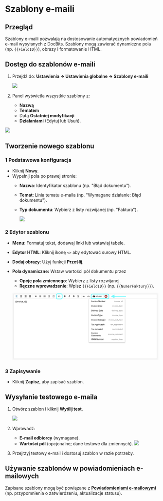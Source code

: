 # Szablony e-maili

## **Przegląd**

Szablony e-maili pozwalają na dostosowanie automatycznych powiadomień e-mail wysyłanych z DocBits. Szablony mogą zawierać dynamiczne pola (np. `{{FieldID}}`), obrazy i formatowanie HTML.

## **Dostęp do szablonów e-maili**

1.  Przejdź do: **Ustawienia → Ustawienia globalne → Szablony e-maili**

    ![](https://docs.docbits.com/~gitbook/image?url=https%3A%2F%2F578966019-files.gitbook.io%2F%7E%2Ffiles%2Fv0%2Fb%2Fgitbook-x-prod.appspot.com%2Fo%2Fspaces%252FT2n2w4uDCJvv7CJ5zrdk%252Fuploads%252FWzjaI1Jinpw0PQHCuwM0%252Fimage.png%3Falt%3Dmedia%26token%3D21f7af41-6ebe-4e25-952f-9ae0b11cade2\&width=768\&dpr=4\&quality=100\&sign=ae789081\&sv=2)
2. Panel wyświetla wszystkie szablony z:
   * **Nazwą**
   * **Tematem**
   * Datą **Ostatniej modyfikacji**
   * **Działaniami** (Edytuj lub Usuń).

![](https://docs.docbits.com/~gitbook/image?url=https%3A%2F%2F578966019-files.gitbook.io%2F%7E%2Ffiles%2Fv0%2Fb%2Fgitbook-x-prod.appspot.com%2Fo%2Fspaces%252FT2n2w4uDCJvv7CJ5zrdk%252Fuploads%252FENN4zipGg75mpi2OooPP%252Fimage.png%3Falt%3Dmedia%26token%3Ddff6d8a8-e5b3-4e52-bee1-e311daba7b64\&width=768\&dpr=4\&quality=100\&sign=4202a84f\&sv=2)

## **Tworzenie nowego szablonu**

### **1 Podstawowa konfiguracja**

* Kliknij **Nowy**.
* Wypełnij pola po prawej stronie:
  * **Nazwa**: Identyfikator szablonu (np. "Błąd dokumentu").
  * **Temat**: Linia tematu e-maila (np. "Wymagane działanie: Błąd dokumentu").
  *   **Typ dokumentu**: Wybierz z listy rozwijanej (np. "Faktura").

      ![](https://docs.docbits.com/~gitbook/image?url=https%3A%2F%2F578966019-files.gitbook.io%2F%7E%2Ffiles%2Fv0%2Fb%2Fgitbook-x-prod.appspot.com%2Fo%2Fspaces%252FT2n2w4uDCJvv7CJ5zrdk%252Fuploads%252FXzmfZBIoyoDS7tTz1qo4%252Fimage.png%3Falt%3Dmedia%26token%3D24547984-2406-41b5-95d6-0f7f45e06258\&width=768\&dpr=4\&quality=100\&sign=f7aa9b89\&sv=2)

### **2 Edytor szablonu**

* **Menu**: Formatuj tekst, dodawaj linki lub wstawiaj tabele.
* **Edytor HTML**: Kliknij ikonę `<>` aby edytować surowy HTML.
* **Dodaj obrazy**: Użyj funkcji **Prześlij**.
*   **Pola dynamiczne:** Wstaw wartości pól dokumentu przez

    * **Opcję pola zmiennego**: Wybierz z listy rozwijanej.
    * **Ręczne wprowadzenie**: Wpisz `{{FieldID}}` (np. `{{NumerFaktury}}`).

    ![](https://raw.githubusercontent.com/Fellow-Consulting-AG/docbits/refs/heads/main/readme/.gitbook/assets/email_templates_4.png)

### **3 Zapisywanie**

* Kliknij **Zapisz**, aby zapisać szablon.

## **Wysyłanie testowego e-maila**

1.  Otwórz szablon i kliknij **Wyślij test**.

    ![](https://docs.docbits.com/~gitbook/image?url=https%3A%2F%2F578966019-files.gitbook.io%2F%7E%2Ffiles%2Fv0%2Fb%2Fgitbook-x-prod.appspot.com%2Fo%2Fspaces%252FT2n2w4uDCJvv7CJ5zrdk%252Fuploads%252FZTskZNsVfWj6IwBmwoR5%252Fimage.png%3Falt%3Dmedia%26token%3D62229942-2ee7-4d58-833c-eb863b18f2d3\&width=768\&dpr=4\&quality=100\&sign=b804f787\&sv=2)
2. Wprowadź:
   * **E-mail odbiorcy** (wymagane).
   * **Wartości pól** (opcjonalne; dane testowe dla zmiennych). ![](https://docs.docbits.com/~gitbook/image?url=https%3A%2F%2F578966019-files.gitbook.io%2F%7E%2Ffiles%2Fv0%2Fb%2Fgitbook-x-prod.appspot.com%2Fo%2Fspaces%252FT2n2w4uDCJvv7CJ5zrdk%252Fuploads%252FO2yw8EgefTPSCIhxUFH6%252Fimage.png%3Falt%3Dmedia%26token%3D2acc0067-3698-4565-92d8-6c4ddabe497c\&width=300\&dpr=4\&quality=100\&sign=461ae8e7\&sv=2)
3. Przejrzyj testowy e-mail i dostosuj szablon w razie potrzeby.

## **Używanie szablonów w powiadomieniach e-mailowych**

Zapisane szablony mogą być powiązane z [**Powiadomieniami e-mailowymi**](email-notification/) (np. przypomnienia o zatwierdzeniu, aktualizacje statusu).
